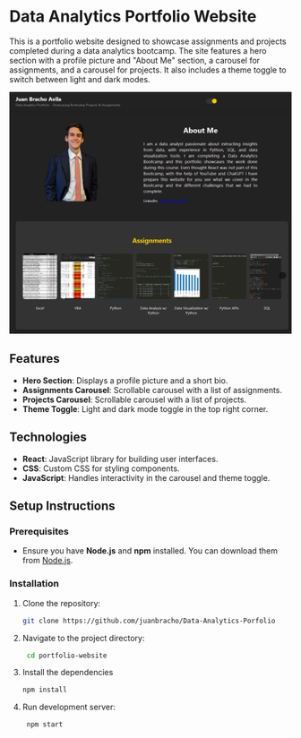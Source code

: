 # Data Analytics Portfolio Website

This is a portfolio website designed to showcase assignments and projects completed during a data analytics bootcamp. The site features a hero section with a profile picture and "About Me" section, a carousel for assignments, and a carousel for projects. It also includes a theme toggle to switch between light and dark modes.

![Portfolio Preview](./preview.png)

## Features

- **Hero Section**: Displays a profile picture and a short bio.
- **Assignments Carousel**: Scrollable carousel with a list of assignments.
- **Projects Carousel**: Scrollable carousel with a list of projects.
- **Theme Toggle**: Light and dark mode toggle in the top right corner.

## Technologies

- **React**: JavaScript library for building user interfaces.
- **CSS**: Custom CSS for styling components.
- **JavaScript**: Handles interactivity in the carousel and theme toggle.

## Setup Instructions

### Prerequisites

- Ensure you have **Node.js** and **npm** installed. You can download them from [Node.js](https://nodejs.org/).

### Installation

1. Clone the repository:
   ```bash
   git clone https://github.com/juanbracho/Data-Analytics-Porfolio
2. Navigate to the project directory:
   ```bash
    cd portfolio-website
3. Install the dependencies
    ```bash
    npm install
4. Run development server:
   ```bash
    npm start